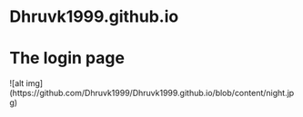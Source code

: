 # Dhruvk1999.github.io
<h1> The login page </h1>
![alt img](https://github.com/Dhruvk1999/Dhruvk1999.github.io/blob/content/night.jpg)
